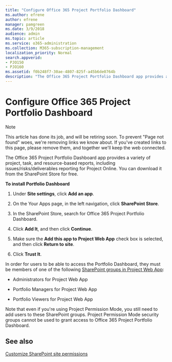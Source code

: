 ```yaml
---
title: "Configure Office 365 Project Portfolio Dashboard"
ms.author: efrene
author: efrene
manager: pamgreen
ms.date: 3/9/2018
audience: admin
ms.topic: article
ms.service: o365-administration
ms.collection: M365-subscription-management
localization_priority: Normal
search.appverid:
- PJO150
- PJO160
ms.assetid: f0b248f7-30ae-4807-825f-a45b6de0764b
description: "The Office 365 Project Portfolio Dashboard app provides a variety of project, task, and resource-based reports, including issues/risks/deliverables reporting for Project Online. You can download it from the SharePoint Store for free."
---
```


# Configure Office 365 Project Portfolio Dashboard

> [!NOTE]
> This article has done its job, and will be retiring soon. To prevent "Page not found" woes, we're removing links we know about. If you've created links to this page, please remove them, and together we'll keep the web connected. 
  
The Office 365 Project Portfolio Dashboard app provides a variety of project, task, and resource-based reports, including issues/risks/deliverables reporting for Project Online. You can download it from the SharePoint Store for free.
  
 **To install Portfolio Dashboard**
  
1. Under **Site settings**, click **Add an app**.
    
2. On the Your Apps page, in the left navigation, click **SharePoint Store**.
    
3. In the SharePoint Store, search for Office 365 Project Portfolio Dashboard.
    
4. Click **Add It**, and then click **Continue**.
    
5. Make sure the **Add this app to Project Web App** check box is selected, and then click **Return to site**.
    
6. Click **Trust It**.
    
In order for users to be able to access the Portfolio Dashboard, they must be members of one of the following [SharePoint groups in Project Web App](plan-sharepoint-groups-in-project-online.md):
  
- Administrators for Project Web App
    
- Portfolio Managers for Project Web App
    
- Portfolio Viewers for Project Web App
    
Note that even if you're using Project Permission Mode, you still need to add users to these SharePoint groups. Project Permission Mode security groups cannot be used to grant access to Office 365 Project Portfolio Dashboard.
  
## See also

[Customize SharePoint site permissions](https://support.office.com/article/b1e3cd23-1a78-4264-9284-87fed7282048#__toc340230103)

